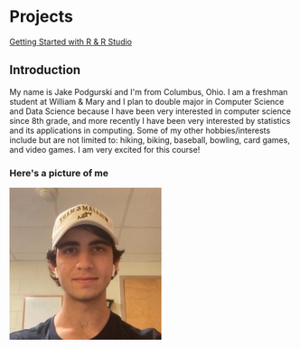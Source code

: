 # Projects

[Getting Started with R & R Studio](https://github.com/jdpodgurski/Wicked_Problems/blob/main/Project1.png)

## Introduction

My name is Jake Podgurski and I'm from Columbus, Ohio. I am a freshman student at William & Mary and I plan to double major in Computer Science and Data Science because I have been very interested in computer science since 8th grade, and more recently I have been very interested by statistics and its applications in computing. Some of my other hobbies/interests include but are not limited to: hiking, biking, baseball, bowling, card games, and video games. I am very excited for this course!

### Here's a picture of me

![](jake.jpg)
